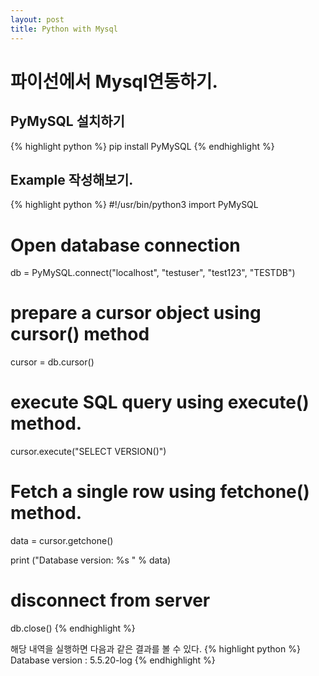 ```yaml
---
layout: post
title: Python with Mysql
---
```


# 파이선에서 Mysql연동하기. 
## PyMySQL 설치하기
{% highlight python %}
pip install PyMySQL
{% endhighlight %}

## Example 작성해보기. 
{% highlight python %}
#!/usr/bin/python3
import PyMySQL

# Open database connection
db = PyMySQL.connect("localhost", "testuser", "test123", "TESTDB")

# prepare a cursor object using cursor() method
cursor = db.cursor()

# execute SQL query using execute() method.
cursor.execute("SELECT VERSION()")

# Fetch a single row using fetchone() method.
data = cursor.getchone()

print ("Database version: %s " % data)

# disconnect from server
db.close()
{% endhighlight %}

해당 내역을 실행하면 다음과 같은 결과를 볼 수 있다. 
{% highlight python %}
Database version : 5.5.20-log
{% endhighlight %}
